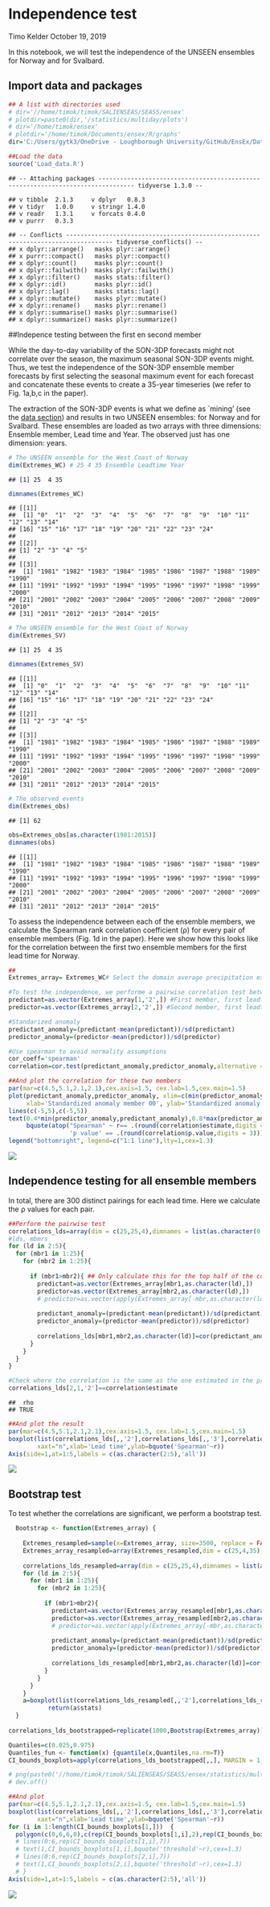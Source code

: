 Independence test
================
Timo Kelder
October 19, 2019

In this notebook, we will test the independence of the UNSEEN ensembles
for Norway and for Svalbard.

## Import data and packages

``` r
## A list with directories used
# dir='//home/timok/timok/SALIENSEAS/SEAS5/ensex'
# plotdir=paste0(dir,'/statistics/multiday/plots')
# dir='/home/timok/ensex'
# plotdir='/home/timok/Documents/ensex/R/graphs'
dir='C:/Users/gytk3/OneDrive - Loughborough University/GitHub/EnsEx/Data'

##Load the data
source('Load_data.R')
```

    ## -- Attaching packages -------------------------------------------------------------------------------- tidyverse 1.3.0 --

    ## v tibble  2.1.3     v dplyr   0.8.3
    ## v tidyr   1.0.0     v stringr 1.4.0
    ## v readr   1.3.1     v forcats 0.4.0
    ## v purrr   0.3.3

    ## -- Conflicts ----------------------------------------------------------------------------------- tidyverse_conflicts() --
    ## x dplyr::arrange()   masks plyr::arrange()
    ## x purrr::compact()   masks plyr::compact()
    ## x dplyr::count()     masks plyr::count()
    ## x dplyr::failwith()  masks plyr::failwith()
    ## x dplyr::filter()    masks stats::filter()
    ## x dplyr::id()        masks plyr::id()
    ## x dplyr::lag()       masks stats::lag()
    ## x dplyr::mutate()    masks plyr::mutate()
    ## x dplyr::rename()    masks plyr::rename()
    ## x dplyr::summarise() masks plyr::summarise()
    ## x dplyr::summarize() masks plyr::summarize()

\#\#Indepence testing between the first en second member

While the day-to-day variability of the SON-3DP forecasts might not
correlate over the season, the maximum seasonal SON-3DP events might.
Thus, we test the independence of the SON-3DP ensemble member forecasts
by first selecting the seasonal maximum event for each forecast and
concatenate these events to create a 35-year timeseries (we refer to
Fig. 1a,b,c in the paper).

The extraction of the SON-3DP events is what we define as \`mining’ (see
the [data section](../README.md)) and results in two UNSEEN ensembles:
for Norway and for Svalbard. These ensembles are loaded as two arrays
with three dimensions: Ensemble member, Lead time and Year. The observed
just has one dimension: years.

``` r
# The UNSEEN ensemble for the West Coast of Norway
dim(Extremes_WC) # 25 4 35 Ensemble Leadtime Year 
```

    ## [1] 25  4 35

``` r
dimnames(Extremes_WC)
```

    ## [[1]]
    ##  [1] "0"  "1"  "2"  "3"  "4"  "5"  "6"  "7"  "8"  "9"  "10" "11" "12" "13" "14"
    ## [16] "15" "16" "17" "18" "19" "20" "21" "22" "23" "24"
    ## 
    ## [[2]]
    ## [1] "2" "3" "4" "5"
    ## 
    ## [[3]]
    ##  [1] "1981" "1982" "1983" "1984" "1985" "1986" "1987" "1988" "1989" "1990"
    ## [11] "1991" "1992" "1993" "1994" "1995" "1996" "1997" "1998" "1999" "2000"
    ## [21] "2001" "2002" "2003" "2004" "2005" "2006" "2007" "2008" "2009" "2010"
    ## [31] "2011" "2012" "2013" "2014" "2015"

``` r
# The UNSEEN ensemble for the West Coast of Norway
dim(Extremes_SV)
```

    ## [1] 25  4 35

``` r
dimnames(Extremes_SV)
```

    ## [[1]]
    ##  [1] "0"  "1"  "2"  "3"  "4"  "5"  "6"  "7"  "8"  "9"  "10" "11" "12" "13" "14"
    ## [16] "15" "16" "17" "18" "19" "20" "21" "22" "23" "24"
    ## 
    ## [[2]]
    ## [1] "2" "3" "4" "5"
    ## 
    ## [[3]]
    ##  [1] "1981" "1982" "1983" "1984" "1985" "1986" "1987" "1988" "1989" "1990"
    ## [11] "1991" "1992" "1993" "1994" "1995" "1996" "1997" "1998" "1999" "2000"
    ## [21] "2001" "2002" "2003" "2004" "2005" "2006" "2007" "2008" "2009" "2010"
    ## [31] "2011" "2012" "2013" "2014" "2015"

``` r
# The observed events
dim(Extremes_obs)
```

    ## [1] 62

``` r
obs=Extremes_obs[as.character(1981:2015)]
dimnames(obs)
```

    ## [[1]]
    ##  [1] "1981" "1982" "1983" "1984" "1985" "1986" "1987" "1988" "1989" "1990"
    ## [11] "1991" "1992" "1993" "1994" "1995" "1996" "1997" "1998" "1999" "2000"
    ## [21] "2001" "2002" "2003" "2004" "2005" "2006" "2007" "2008" "2009" "2010"
    ## [31] "2011" "2012" "2013" "2014" "2015"

To assess the independence between each of the ensemble members, we
calculate the Spearman rank correlation coefficient (ρ) for every pair
of ensemble members (Fig. 1d in the paper). Here we show how this looks
like for the correlation between the first two ensemble members for the
first lead time for Norway.

``` r
## 
Extremes_array= Extremes_WC# Select the domain average precipitation extremes for Svalbard 

#To test the independence, we performe a pairwise correlation test between all ensemble members
predictant=as.vector(Extremes_array[1,'2',]) #First member, first leadtime that we use in this study
predictor=as.vector(Extremes_array[2,'2',]) #Second member, first leadtime that we use in this study

#Standarized anomaly
predictant_anomaly=(predictant-mean(predictant))/sd(predictant)
predictor_anomaly=(predictor-mean(predictor))/sd(predictor)

#Use spearman to avoid normality assumptions
cor_coeff='spearman'
correlation=cor.test(predictant_anomaly,predictor_anomaly,alternative = 'two.sided',method = cor_coeff) 

##And plot the correlation for these two members
par(mar=c(4.5,5.1,2.1,2.1),cex.axis=1.5, cex.lab=1.5,cex.main=1.5)
plot(predictant_anomaly,predictor_anomaly, xlim=c(min(predictor_anomaly,predictant_anomaly),max(predictor_anomaly,predictant_anomaly)),ylim=c(min(predictor_anomaly,predictant_anomaly),max(predictor_anomaly,predictant_anomaly)),
     xlab='Standardized anomaly member 00', ylab='Standardized anomaly member 01')
lines(c(-5,5),c(-5,5))
text(0.4*min(predictor_anomaly,predictant_anomaly),0.8*max(predictor_anomaly,predictant_anomaly),
     bquote(atop("Spearman" ~ r== .(round(correlation$estimate,digits = 3)),
                 'p value' == .(round(correlation$p.value,digits = 3)))),cex=1.3)
legend("bottomright", legend=c("1:1 line"),lty=1,cex=1.3)
```

![](Independence_files/figure-gfm/unnamed-chunk-4-1.png)<!-- -->

## Independence testing for all ensemble members

In total, there are 300 distinct pairings for each lead time. Here we
calculate the ρ values for each pair.

``` r
##Perform the pairwise test
correlations_lds=array(dim = c(25,25,4),dimnames = list(as.character(0:24),as.character(0:24),as.character(2:5))) # create and array to fill the correlations in 
#lds, mbmrs
for (ld in 2:5){
  for (mbr1 in 1:25){
    for (mbr2 in 1:25){
        
      if (mbr1>mbr2){ ## Only calculate this for the top half of the correlation matrix, as not to duplicate any values -> avoid correlating mbr 1 with mbr2 and then mbr2 with mbr 1.
        predictant=as.vector(Extremes_array[mbr1,as.character(ld),])
        predictor=as.vector(Extremes_array[mbr2,as.character(ld),])
        # predictor=as.vector(apply(Extremes_array[-mbr,as.character(ld),],FUN = mean , MARGIN=c(2)))
        
        predictant_anomaly=(predictant-mean(predictant))/sd(predictant)
        predictor_anomaly=(predictor-mean(predictor))/sd(predictor)
        
        correlations_lds[mbr1,mbr2,as.character(ld)]=cor(predictant_anomaly,predictor_anomaly,method = cor_coeff)
      }
    }
  }
}

#Check where the correlation is the same as the one estimated in the previous chunk
correlations_lds[2,1,'2']==correlation$estimate
```

    ##  rho 
    ## TRUE

``` r
##And plot the result
par(mar=c(4.5,5.1,2.1,2.1),cex.axis=1.5, cex.lab=1.5,cex.main=1.5)
boxplot(list(correlations_lds[,,'2'],correlations_lds[,,'3'],correlations_lds[,,'4'],correlations_lds[,,'5']),
        xaxt="n",xlab='Lead time',ylab=bquote('Spearman'~r))
Axis(side=1,at=1:5,labels = c(as.character(2:5),'all'))
```

![](Independence_files/figure-gfm/unnamed-chunk-5-1.png)<!-- -->

## Bootstrap test

To test whether the correlations are significant, we perform a bootstrap
test.

``` r
  Bootstrap <- function(Extremes_array) {
    
    Extremes_resampled=sample(x=Extremes_array, size=3500, replace = FALSE) #First, resample to make the data uncorrelated
    Extremes_array_resampled=array(Extremes_resampled,dim = c(25,4,35),dimnames = list(as.character(0:24),as.character(2:5),as.character(1981:2015))) ## rename it 
    
    correlations_lds_resampled=array(dim = c(25,25,4),dimnames = list(as.character(0:24),as.character(0:24),as.character(2:5))) #lds, mbmrs
    for (ld in 2:5){
      for (mbr1 in 1:25){
        for (mbr2 in 1:25){
          
          if (mbr1>mbr2){
            predictant=as.vector(Extremes_array_resampled[mbr1,as.character(ld),])
            predictor=as.vector(Extremes_array_resampled[mbr2,as.character(ld),])
            # predictor=as.vector(apply(Extremes_array[-mbr,as.character(ld),],FUN = mean , MARGIN=c(2)))
            
            predictant_anomaly=(predictant-mean(predictant))/sd(predictant)
            predictor_anomaly=(predictor-mean(predictor))/sd(predictor)
            
            correlations_lds_resampled[mbr1,mbr2,as.character(ld)]=cor(predictant_anomaly,predictor_anomaly,method = cor_coeff)
          }
        }
      }
    }
    a=boxplot(list(correlations_lds_resampled[,,'2'],correlations_lds_resampled[,,'3'],correlations_lds_resampled[,,'4'], correlations_lds_resampled[,,'5']), plot = F)
           return(a$stats)
  }
  
correlations_lds_bootstrapped=replicate(1000,Bootstrap(Extremes_array))

Quantiles=c(0.025,0.975)
Quantiles_fun <- function(x) {quantile(x,Quantiles,na.rm=T)}
CI_bounds_boxplots=apply(correlations_lds_bootstrapped[,,], MARGIN = 1,Quantiles_fun ) #We resample 1000 times for 4 leadtimes. Resulting in 4000 quantiles based on 300 pairs of correlations. 

# png(paste0('//home/timok/timok/SALIENSEAS/SEAS5/ensex/statistics/multiday/plots/Predictability_lds_resampled_SV.png'),type='cairo')
# dev.off()
```

``` r
##And plot
par(mar=c(4.5,5.1,2.1,2.1),cex.axis=1.5, cex.lab=1.5,cex.main=1.5)
boxplot(list(correlations_lds[,,'2'],correlations_lds[,,'3'],correlations_lds[,,'4'],correlations_lds[,,'5']),
        xaxt="n",xlab='Lead time',ylab=bquote('Spearman'~r))
for (i in 1:length(CI_bounds_boxplots[1,]))  {
  polygon(c(0,6,6,0),c(rep(CI_bounds_boxplots[1,i],2),rep(CI_bounds_boxplots[2,i],2)),col=gray(0.8,alpha=0.3))}
  # lines(0:6,rep(CI_bounds_boxplots[1,i],7))
  # text(1,CI_bounds_boxplots[1,i],bquote('threshold'~r),cex=1.3)
  # lines(0:6,rep(CI_bounds_boxplots[2,i],7))
  # text(1,CI_bounds_boxplots[2,i],bquote('threshold'~r),cex=1.3)
  # }
Axis(side=1,at=1:5,labels = c(as.character(2:5),'all'))
```

![](Independence_files/figure-gfm/unnamed-chunk-7-1.png)<!-- -->

